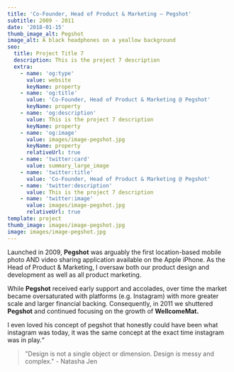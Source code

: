 ```yaml
---
title: 'Co-Founder, Head of Product & Marketing — Pegshot'
subtitle: 2009 - 2011
date: '2018-01-15'
thumb_image_alt: Pegshot
image_alt: A black headphones on a yeallow background
seo:
  title: Project Title 7
  description: This is the project 7 description
  extra:
    - name: 'og:type'
      value: website
      keyName: property
    - name: 'og:title'
      value: 'Co-Founder, Head of Product & Marketing @ Pegshot'
      keyName: property
    - name: 'og:description'
      value: This is the project 7 description
      keyName: property
    - name: 'og:image'
      value: images/image-pegshot.jpg
      keyName: property
      relativeUrl: true
    - name: 'twitter:card'
      value: summary_large_image
    - name: 'twitter:title'
      value: 'Co-Founder, Head of Product & Marketing @ Pegshot'
    - name: 'twitter:description'
      value: This is the project 7 description
    - name: 'twitter:image'
      value: images/image-pegshot.jpg
      relativeUrl: true
template: project
thumb_image: images/image-pegshot.jpg
image: images/image-pegshot.jpg
---
```

Launched in 2009, **Pegshot** was arguably the first location-based mobile photo AND video sharing application available on the Apple iPhone. As the Head of Product & Marketing, I oversaw both our product design and development as well as all product marketing.

While **Pegshot** received early support and accolades, over time the market became oversaturated with platforms (e.g. Instagram) with more greater scale and larger financial backing. Consequently, in 2011 we shuttered **Pegshot** and continued focusing on the growth of **WellcomeMat.**

I even loved his concept of pegshot that honestly could have been what instagram was today, it was the same concept at the exact time instagram was in play.“

> "Design is not a single object or dimension. Design is messy and complex." - Natasha Jen
